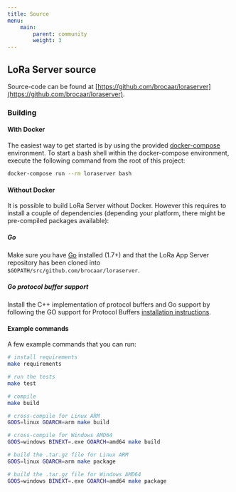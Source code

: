 ```yaml
---
title: Source
menu:
    main:
        parent: community
        weight: 3
---
```


## LoRa Server source

Source-code can be found at [https://github.com/brocaar/loraserver](https://github.com/brocaar/loraserver).

### Building

#### With Docker

The easiest way to get started is by using the provided 
[docker-compose](https://docs.docker.com/compose/) environment. To start a bash
shell within the docker-compose environment, execute the following command from
the root of this project:

```bash
docker-compose run --rm loraserver bash
```

#### Without Docker

It is possible to build LoRa Server without Docker. However this requires
to install a couple of dependencies (depending your platform, there might be
pre-compiled packages available):

##### Go

Make sure you have [Go](https://golang.org/) installed (1.7+) and that the LoRa
App Server repository has been cloned into 
`$GOPATH/src/github.com/brocaar/loraserver`.

##### Go protocol buffer support

Install the C++ implementation of protocol buffers and Go support by following
the GO support for Protocol Buffers [installation instructions](https://github.com/golang/protobuf).

#### Example commands

A few example commands that you can run:

```bash
# install requirements
make requirements

# run the tests
make test

# compile
make build

# cross-compile for Linux ARM
GOOS=linux GOARCH=arm make build

# cross-compile for Windows AMD64
GOOS=windows BINEXT=.exe GOARCH=amd64 make build

# build the .tar.gz file for Linux ARM
GOOS=linux GOARCH=arm make package

# build the .tar.gz file for Windows AMD64
GOOS=windows BINEXT=.exe GOARCH=amd64 make package
```
